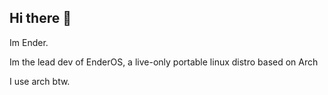 ## Hi there 👋

Im Ender.

Im the lead dev of EnderOS, a live-only portable linux distro based on Arch

I use arch btw.
